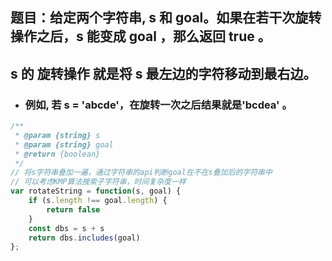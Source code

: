 ## 题目：给定两个字符串, s 和 goal。如果在若干次旋转操作之后，s 能变成 goal ，那么返回 true 。

## s 的 旋转操作 就是将 s 最左边的字符移动到最右边。 

- ### 例如, 若 s = 'abcde'，在旋转一次之后结果就是'bcdea' 。

```js
/**
 * @param {string} s
 * @param {string} goal
 * @return {boolean}
 */
// 将s字符串叠加一遍，通过字符串的api判断goal在不在s叠加后的字符串中
// 可以考虑KMP算法搜索子字符串，时间复杂度一样
var rotateString = function(s, goal) {
    if (s.length !== goal.length) {
        return false
    }
    const dbs = s + s
    return dbs.includes(goal)
};

```